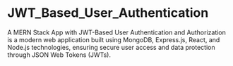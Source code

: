 # JWT_Based_User_Authentication
A MERN Stack App with JWT-Based User Authentication and Authorization is a modern web application built using MongoDB, Express.js, React, and Node.js technologies, ensuring secure user access and data protection through JSON Web Tokens (JWTs).
